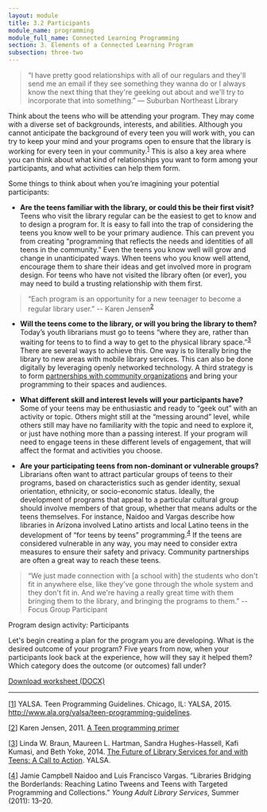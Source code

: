 ```yaml
---
layout: module
title: 3.2 Participants
module_name: programming
module_full_name: Connected Learning Programming
section: 3. Elements of a Connected Learning Program
subsection: three-two
---
```


> “I have pretty good relationships with all of our regulars and they'll send me an email if they see something they wanna do or I always know the next thing that they're geeking out about and we'll try to incorporate that into something.” — Suburban Northeast Library

Think about the teens who will be attending your program. They may come with a diverse set of backgrounds, interests, and abilities. Although you cannot anticipate the background of every teen you will work with, you can try to keep your mind and your programs open to ensure that the library is working for every teen in your community.<sup><a name="1A" href="#1">1</a></sup> This is also a key area where you can think about what kind of relationships you want to form among your participants, and what activities can help them form. 

Some things to think about when you’re imagining your potential participants: 

- **Are the teens familiar with the library, or could this be their first visit?** Teens who visit the library regular can be the easiest to get to know and to design a program for. It is easy to fall into the trap of considering the teens you know well to be your primary audience. This can prevent you from creating  “programming that reflects the needs and identities of all teens in the community.” Even the teens you know well will grow and change in unanticipated ways. When teens who you know well attend, encourage them to share their ideas and get involved more in program design. For teens who have not visited the library often (or ever), you may need to build a trusting relationship with them first.

> “Each program is an opportunity for a new teenager to become a regular library user.” -- Karen Jensen<sup><a name="2A" href="#2">2</a></sup>

- **Will the teens come to the library, or will you bring the library to them?** Today’s youth librarians must go to teens “where they are, rather than waiting for teens to to find a way to get to the physical library space.”<sup><a name="3A" href="#3">3</a></sup> There are several ways to achieve this. One way is to literally bring the library to new areas with mobile library services. This can also be done digitally by leveraging openly networked technology. A third strategy is to form <a href="../partnerships/index.html">partnerships with community organizations</a> and bring your programming to their spaces and audiences.

- **What different skill and interest levels will your participants have?** Some of your teens may be enthusiastic and ready to “geek out” with an activity or topic. Others might still at the “messing around” level, while others still may have no familiarity with the topic and need to explore it, or just have nothing more than a passing interest. If your program will need to engage teens in these different levels of engagement, that will affect the format and activities you choose. 

- **Are your participating teens from non-dominant or vulnerable groups?** Librarians often want to attract particular groups of teens to their programs, based on characteristics such as gender identity, sexual orientation, ethnicity, or socio-economic status. Ideally, the development of programs that appeal to a particular cultural group should involve members of that group, whether that means adults or the teens themselves. For instance, Naidoo and Vargas describe how libraries in Arizona involved Latino artists and local Latino teens in the development of “for teens by teens” programming.<sup><a name="4A" href="#4">4</a></sup> If the teens are considered vulnerable in any way, you may need to consider extra measures to ensure their safety and privacy. Community partnerships are often a great way to reach these teens. 

> “We just made connection with [a school with] the students who don't fit in anywhere else, like they've gone through the whole system and they don't fit in. And we're having a really great time with them bringing them to the library, and bringing the programs to them.” -- Focus Group Participant

<div class=“reflection”>
    <p class=“box-title”>Program design activity: Participants</p>
    <p>Let's begin creating a plan for the program you are developing. What is the desired outcome of your program? Five years from now, when your participants look back at the experience, how will they say it helped them? Which category does the outcome (or outcomes) fall under?</p>
    <p><a href="docs/program_design_activity.docx">Download worksheet (DOCX)</a></p>
</div>


-----
[<a name="1" href="#1A">1</a>] YALSA. Teen Programming Guidelines. Chicago, IL: YALSA, 2015. http://www.ala.org/yalsa/teen-programming-guidelines.

[<a name="2" href="#2A">2</a>] Karen Jensen, 2011. [A Teen programming primer](http://www.teenlibrariantoolbox.com/2011/07/a-teen-programming-primer/)

[<a name="3" href="#3A">3</a>] Linda W. Braun, Maureen L. Hartman, Sandra Hughes-Hassell, Kafi Kumasi, and Beth Yoke, 2014. [The Future of Library Services for and with Teens: A Call to Action](http://www.ala.org/yaforum/future-library-services-and-teens-project-report). YALSA.

[<a name="4" href="#4A">4</a>] Jamie Campbell Naidoo and Luis Francisco Vargas. “Libraries Bridging the Borderlands: Reaching Latino Tweens and Teens with Targeted Programming and Collections.” _Young Adult Library Services_, Summer (2011): 13–20.